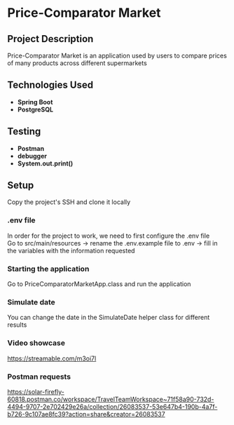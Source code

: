 # Price-Comparator Market

## Project Description
Price-Comparator Market is an application used by users to compare prices of many products across different supermarkets

## Technologies Used
- **Spring Boot**
- **PostgreSQL**

## Testing
- **Postman**
- **debugger**
- **System.out.print()**

## Setup
Copy the project's SSH and clone it locally

### .env file
In order for the project to work, we need to first configure the .env file\
Go to src/main/resources -> rename the .env.example file to .env -> fill in the variables with the information requested 

### Starting the application
Go to PriceComparatorMarketApp.class and run the application

### Simulate date
You can change the date in the SimulateDate helper class for different results

### Video showcase
https://streamable.com/m3oi7l

### Postman requests
https://solar-firefly-60818.postman.co/workspace/TravelTeamWorkspace~71f58a90-732d-4494-9707-2e702429e26a/collection/26083537-53e647b4-190b-4a7f-b726-9c107ae8fc39?action=share&creator=26083537
